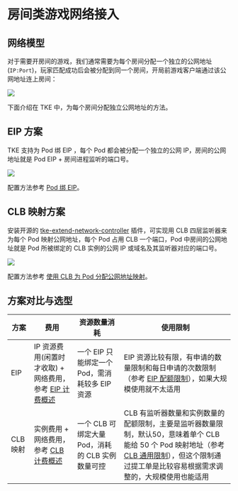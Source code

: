 # 房间类游戏网络接入

## 网络模型

对于需要开房间的游戏，我们通常需要为每个房间分配一个独立的公网地址(`IP:Port`)，玩家匹配成功后会被分配到同一个房间，开局前游戏客户端通过该公网地址连上房间：

![](https://image-host-1251893006.cos.ap-chengdu.myqcloud.com/2024%2F08%2F22%2F20240822161108.png)

下面介绍在 TKE 中，为每个房间分配独立公网地址的方法。

## EIP 方案

TKE 支持为 Pod 绑 EIP ，每个 Pod 都会被分配一个独立的公网 IP，房间的公网地址就是 Pod EIP + 房间进程监听的端口号。

![](https://image-host-1251893006.cos.ap-chengdu.myqcloud.com/2024%2F08%2F22%2F20240822172226.png)

配置方法参考 [Pod 绑 EIP](../networking/pod-eip.md)。

## CLB 映射方案

安装开源的 [tke-extend-network-controller](https://github.com/imroc/tke-extend-network-controller) 插件，可实现用 CLB 四层监听器来为每个 Pod 映射公网地址，每个 Pod 占用 CLB 一个端口，Pod 中房间的公网地址就是 Pod 所被绑定的 CLB 实例的公网 IP 或域名及其监听器对应的端口号。

![](https://image-host-1251893006.cos.ap-chengdu.myqcloud.com/2024%2F08%2F22%2F20240822165733.png)

配置方法参考 [使用 CLB 为 Pod 分配公网地址映射](https://github.com/imroc/tke-extend-network-controller/blob/main/docs/clb-mapping.md)。

## 方案对比与选型

| 方案     | 费用                                                                                                             | 资源数量消耗                                     | 使用限制                                                                                                                                                                                                                                                 |
| -------- | ---------------------------------------------------------------------------------------------------------------- | ------------------------------------------------ | -------------------------------------------------------------------------------------------------------------------------------------------------------------------------------------------------------------------------------------------------------- |
| EIP      | IP 资源费用(闲置时才收取) + 网络费用，参考 [EIP 计费概述](https://cloud.tencent.com/document/product/1199/41692) | 一个 EIP 只能绑定一个 Pod，需消耗较多 EIP 资源   | EIP 资源比较有限，有申请的数量限制和每日申请的次数限制（参考 [EIP 配额限制](https://cloud.tencent.com/document/product/1199/41648#eip-.E9.85.8D.E9.A2.9D.E9.99.90.E5.88.B6)），如果大规模使用就不太适用                                                  |
| CLB 映射 | 实例费用 + 网络费用，参考 [CLB 计费概述](https://cloud.tencent.com/document/product/214/42934)                   | 一个 CLB 可绑定大量 Pod，消耗的 CLB 实例数量可控 | CLB 有监听器数量和实例数量的配额限制，主要是监听器数量限制，默认50，意味着单个 CLB 能给 50 个 Pod 映射地址（参考 [CLB 通用限制](https://cloud.tencent.com/document/product/214/6187)），但这个限制通过提工单是比较容易根据需求调整的，大规模使用也能适用 |
